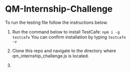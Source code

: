 # QM-Internship-Challenge

To run the testing file follow the instructions below.

1. Run the command below to install TestCafe:
  <code>npm i -g testcafe</code>
   You can confirm installation by typing <code>testcafe -v</code>
2. Clone this repo and navigate to the directory where qm_internship_challenge.js is located.

3. 